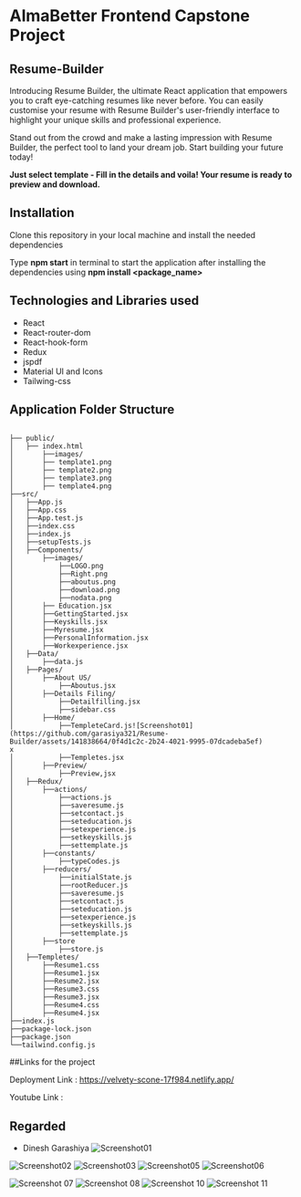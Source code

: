 # AlmaBetter Frontend Capstone Project

## Resume-Builder

Introducing Resume Builder, the ultimate React application that empowers you to craft eye-catching resumes like never before. You can easily customise your resume with Resume Builder's user-friendly interface to highlight your unique skills and professional experience.

Stand out from the crowd and make a lasting impression with Resume Builder, the perfect tool to land your dream job. Start building your future today!

**Just select template - Fill in the details and voila! Your resume is ready to preview and download.**

## Installation

Clone this repository in your local machine and install the needed dependencies

Type **npm start** in terminal to start the application after installing the dependencies using **npm install <package_name>**

## Technologies and Libraries used

- React
- React-router-dom
- React-hook-form
- Redux
- jspdf
- Material UI and Icons
- Tailwing-css

## Application Folder Structure

```

├── public/
│	├── index.html
│    	├──images/
│		├── template1.png
│		├── template2.png
│		├── template3.png
│		├── template4.png	
├──src/
│	├──App.js
│	├──App.css
│	├──App.test.js
│	├──index.css
│	├──index.js
│	├──setupTests.js
│	├──Components/
│		├──images/
│			├──LOGO.png
│			├──Right.png
│			├──aboutus.png
│			├──download.png
│			├──nodata.png
│   	├── Education.jsx
│		├──GettingStarted.jsx
│		├──Keyskills.jsx
│		├──Myresume.jsx
│		├──PersonalInformation.jsx
│		├──Workexperience.jsx
│	├──Data/
│		├──data.js
│	├──Pages/
│		├──About US/
│			├──Aboutus.jsx
│		├──Details Filing/
│			├──Detailfilling.jsx
│			├──sidebar.css 
│		├──Home/
│			├──TempleteCard.js![Screenshot01](https://github.com/garasiya321/Resume-Builder/assets/141838664/0f4d1c2c-2b24-4021-9995-07dcadeba5ef)
x
│			├──Templetes.jsx
│		├──Preview/
│			├──Preview,jsx
│	├──Redux/
│		├──actions/
│			├──actions.js
│			├──saveresume.js
│			├──setcontact.js
│			├──seteducation.js
│			├──setexperience.js
│			├──setkeyskills.js
│			├──settemplate.js
│		├──constants/
│			├──typeCodes.js
│		├──reducers/
│			├──initialState.js
│			├──rootReducer.js
│			├──saveresume.js
│			├──setcontact.js
│			├──seteducation.js
│			├──setexperience.js
│			├──setkeyskills.js
│			├──settemplate.js
│		├──store
│			├──store.js
│	├──Templetes/
│		├──Resume1.css
│		├──Resume1.jsx
│		├──Resume2.jsx
│		├──Resume3.css
│		├──Resume3.jsx
│		├──Resume4.css
│		├──Resume4.jsx
├──index.js   
├──package-lock.json
├──package.json
└──tailwind.config.js
```




##Links for the project

Deployment Link : https://velvety-scone-17f984.netlify.app/

Youtube Link : 


## Regarded


- Dinesh Garashiya
![Screenshot01](https://github.com/garasiya321/Resume-Builder/assets/141838664/23c82884-248b-4ec8-8805-93804851955a)

![Screenshot02](https://github.com/garasiya321/Resume-Builder/assets/141838664/56845060-d7ab-44a7-9423-83de58afdaef)
![Screenshot03](https://github.com/garasiya321/Resume-Builder/assets/141838664/4e9c2fb0-03f4-4eaa-b2ce-d0033189dd7b)
![Screenshot05](https://github.com/garasiya321/Resume-Builder/assets/141838664/56b236c1-5065-4877-aa50-89fb9802a7fd)
![Screenshot06](https://github.com/garasiya321/Resume-Builder/assets/141838664/eb959aef-f10c-4cb4-99b6-9c7a29f73bab)


![Screenshot 07](https://github.com/garasiya321/Resume-Builder/assets/141838664/067b2d51-fcd8-45aa-8e61-d8db55d7e086)
![Screenshot 08](https://github.com/garasiya321/Resume-Builder/assets/141838664/27f2cb9b-eab6-4145-a9f2-7f29a93ff555)
![Screenshot 10](https://github.com/garasiya321/Resume-Builder/assets/141838664/d42486be-1dc5-4ab8-8850-3a2e29adf3bb)
![Screenshot 11](https://github.com/garasiya321/Resume-Builder/assets/141838664/35110dcf-72be-4992-8d59-e565b71f5e01)
